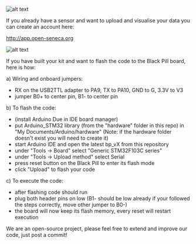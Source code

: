 ![alt text](https://raw.githubusercontent.com/sh969/Open-Seneca/master/logo.png)


If you already have a sensor and want to upload and visualise your data you can create an account here:

http://app.open-seneca.org

![alt text](https://raw.githubusercontent.com/sh969/Open-Seneca/master/photo_v9.jpeg)

If you have built your kit and want to flash the code to the Black Pill board, here is how:

a) Wiring and onboard jumpers:
- RX on the USB2TTL adapter to PA9, TX to PA10, GND to G, 3.3V to V3
- jumper B0+ to center pin, B1- to center pin

b) To flash the code:
- (install Arduino Due in IDE board manager)
- put Arduino_STM32 library (from the "hardware" folder in this repo) in "My Documents/Arduino/hardware" (Note: if the hardware folder doesn't exist you will need to create it)
- start Arduino IDE and open the latest bp_vX from this repository
- under "Tools -> Board" select "Generic STM32F103C series"
- under "Tools -> Upload method" select Serial
- press reset button on the Black Pill to enter its flash mode
- click "Upload" to flash your code

c) To execute the code:
- after flashing code should run
- plug both header pins on low (B1- should be low already if your followed the steps correctly, move other jumper to B0-)
- the board will now keep its flash memory, every reset will restart execution

We are an open-source project, please feel free to extend and improve our code, just post a commit!
